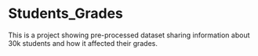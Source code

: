 # Students_Grades
This is a project showing pre-processed dataset sharing information about 30k students and how it affected their grades.
